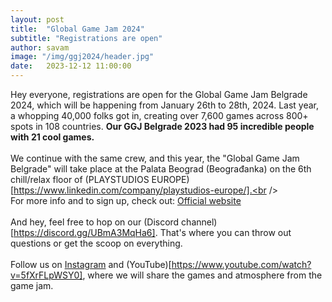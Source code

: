 ```yaml
---
layout: post
title:  "Global Game Jam 2024"
subtitle: "Registrations are open"
author: savam
image: "/img/ggj2024/header.jpg"
date:   2023-12-12 11:00:00
---
```


Hey everyone, registrations are open for the Global Game Jam Belgrade 2024, which will be happening from January 26th to 28th, 2024. Last year, a whopping 40,000 folks got in, creating over 7,600 games across 800+ spots in 108 countries. **Our GGJ Belgrade 2023 had 95 incredible people with 21 cool games.**<br />
<br />
We continue with the same crew, and this year, the "Global Game Jam Belgrade" will take place at the Palata Beograd (Beograđanka) on the 6th chill/relax floor of (PLAYSTUDIOS EUROPE)[https://www.linkedin.com/company/playstudios-europe/].<br />
<br />
For more info and to sign up, check out: [Official website](https://globalgamejam.org/jam-sites/2024/global-game-jam-belgrade-2024)<br />
<br />
And hey, feel free to hop on our (Discord channel)[https://discord.gg/UBmA3MqHa6]. That's where you can throw out questions or get the scoop on everything.<br />
<br />
Follow us on [Instagram](https://www.instagram.com/ggj_belgrade/) and (YouTube)[https://www.youtube.com/watch?v=5fXrFLpWSY0], where we will share the games and atmosphere from the game jam.
